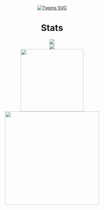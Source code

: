 <div align="center">
    <a href="https://git.io/typing-svg"><img src="https://readme-typing-svg.demolab.com?font=Fira+Code&pause=1000&color=F7006E&center=true&vCenter=true&width=435&lines=Ahmad+Nadil;13521024;Bandung+Institute+of+Technology" alt="Typing SVG"/></a>
</div>

<div align="center">
    <h1>Stats</h1>
    <a href = "https://github.com/IceTeaXXD/">
        <img src="https://github-readme-activity-graph.vercel.app/graph?username=iceteaxxd&theme=dracula" />
        <br>
        <img src="https://github-profile-trophy.vercel.app/?username=IceTeaXXD&column=-1&theme=dracula&rank=-C,-B,-?" />
        <br>
        <img src="https://github-readme-stats.vercel.app/api?username=IceTeaXXD&hide=issues&count_private=true&show_icons=true&theme=dracula" height=200/>
        <br>
        <img src="https://github-readme-stats.vercel.app/api/top-langs/?username=IceTeaXXD&layout=compact&theme=dracula&langs_count=10&exclude_repo=K3-T1-IF2220-13521003-13521024" width=300/>
    </a>
</div>

